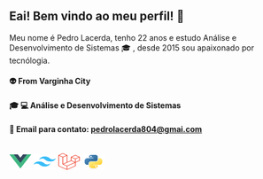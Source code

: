 ## Eai! Bem vindo ao meu perfil! 💙 

Meu nome é Pedro Lacerda, tenho 22 anos e estudo Análise e Desenvolvimento de Sistemas 🎓 ,
desde 2015 sou apaixonado por tecnólogia.

#### 👽 From Varginha City
#### 🎓 💻  Análise e Desenvolvimento de Sistemas
#### 📧 Email para contato: pedrolacerda804@gmai.com
  
<div style="display: inline_block"><br>
  <img align="center" alt="Pedro-Vue" height="30" width="40" src="https://raw.githubusercontent.com/devicons/devicon/master/icons/vuejs/vuejs-original.svg">
  <img align="center" alt="Pedro-HTML" height="30" width="40" src="https://raw.githubusercontent.com/devicons/devicon/master/icons/tailwindcss/tailwindcss-original.svg">
  <img align="center" alt="Pedro-php" height="30" width="40" src="https://raw.githubusercontent.com/devicons/devicon/master/icons/laravel/laravel-original.svg">
  <img align="center" alt="Pedro-Python" height="30" width="40" src="https://raw.githubusercontent.com/devicons/devicon/master/icons/python/python-original.svg">

</div>
  
